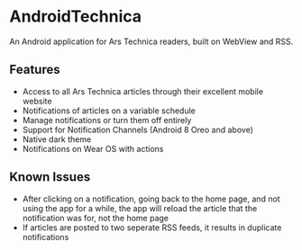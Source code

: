 # AndroidTechnica
An Android application for Ars Technica readers, built on WebView and RSS.

## Features

* Access to all Ars Technica articles through their excellent mobile website
* Notifications of articles on a variable schedule
* Manage notifications or turn them off entirely
* Support for Notification Channels (Android 8 Oreo and above)
* Native dark theme
* Notifications on Wear OS with actions

## Known Issues
* After clicking on a notification, going back to the home page, and not using the app for a while, the app will reload the article that the notification was for, not the home page
* If articles are posted to two seperate RSS feeds, it results in duplicate notifications
